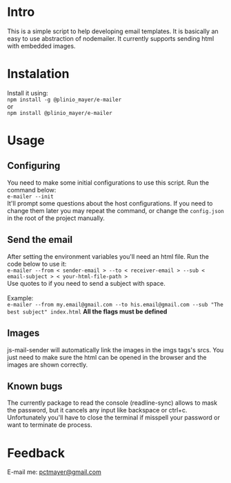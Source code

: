 # Intro
This is a simple script to help developing email templates. It is basically an easy to use abstraction of nodemailer. It currently supports sending html with embedded images.

# Instalation
Install it using:\
`npm install -g @plinio_mayer/e-mailer`\
or\
`npm install @plinio_mayer/e-mailer`

# Usage

## Configuring
You need to make some initial configurations to use this script. Run the command below:\
`e-mailer --init`\
It'll prompt some questions about the host configurations. If you need to change them later you may repeat the command, or change the `config.json` in the root of the project manually.

## Send the email
After setting the environment variables you'll need an html file. Run the code below to use it:\
`e-mailer --from < sender-email > --to < receiver-email > --sub < email-subject > < your-html-file-path >`\
Use quotes to if you need to send a subject with space.\
\
Example:\
`e-mailer --from my.email@gmail.com --to his.email@gmail.com --sub "The best subject" index.html`
**All the flags must be defined**

## Images
js-mail-sender will automatically link the images in the imgs tags's srcs. You just need to make sure the html can be opened in the browser and the images are shown correctly.

## Known bugs
The currently package to read the console (readline-sync) allows to mask the password, but it cancels any input like backspace or ctrl+c. Unfortunately you'll have to close the terminal if misspell your password or want to terminate de process.

# Feedback
E-mail me: pctmayer@gmail.com
